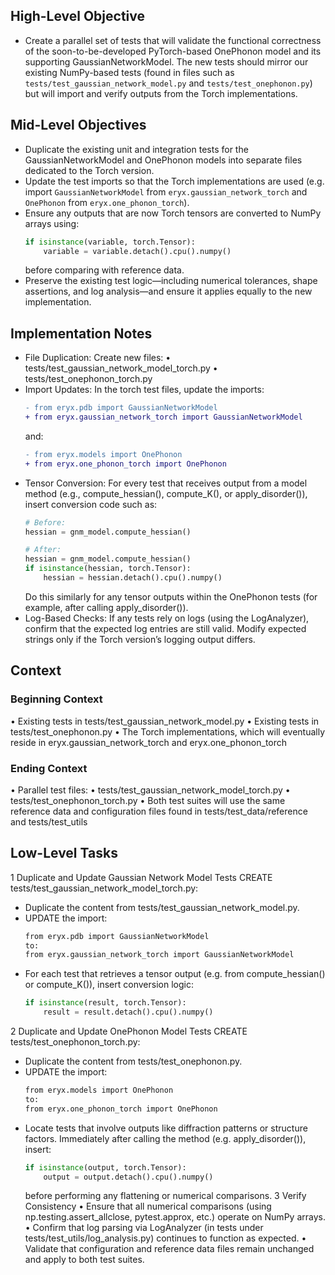 ## High-Level Objective
- Create a parallel set of tests that will validate the functional correctness of the soon-to-be-developed PyTorch-based OnePhonon model and its supporting GaussianNetworkModel. The new tests should mirror our existing NumPy-based tests (found in files such as `tests/test_gaussian_network_model.py` and `tests/test_onephonon.py`) but will import and verify outputs from the Torch implementations.
## Mid-Level Objectives
- Duplicate the existing unit and integration tests for the GaussianNetworkModel and OnePhonon models into separate files dedicated to the Torch version.
- Update the test imports so that the Torch implementations are used (e.g. import `GaussianNetworkModel` from `eryx.gaussian_network_torch` and `OnePhonon` from `eryx.one_phonon_torch`).
- Ensure any outputs that are now Torch tensors are converted to NumPy arrays using:
  ```python
  if isinstance(variable, torch.Tensor):
      variable = variable.detach().cpu().numpy()
  ```
  before comparing with reference data.
- Preserve the existing test logic—including numerical tolerances, shape assertions, and log analysis—and ensure it applies equally to the new implementation.
## Implementation Notes
- File Duplication:
  Create new files:
  • tests/test_gaussian_network_model_torch.py
  • tests/test_onephonon_torch.py
- Import Updates:
  In the torch test files, update the imports:
  ```diff
  - from eryx.pdb import GaussianNetworkModel
  + from eryx.gaussian_network_torch import GaussianNetworkModel
  ```
  and:
  ```diff
  - from eryx.models import OnePhonon
  + from eryx.one_phonon_torch import OnePhonon
  ```
- Tensor Conversion:
  For every test that receives output from a model method (e.g., compute_hessian(), compute_K(), or apply_disorder()), insert conversion code such as:
  ```python
  # Before:
  hessian = gnm_model.compute_hessian()
  
  # After:
  hessian = gnm_model.compute_hessian()
  if isinstance(hessian, torch.Tensor):
      hessian = hessian.detach().cpu().numpy()
  ```
  Do this similarly for any tensor outputs within the OnePhonon tests (for example, after calling apply_disorder()).
- Log-Based Checks:
  If any tests rely on logs (using the LogAnalyzer), confirm that the expected log entries are still valid. Modify expected strings only if the Torch version’s logging output differs.
## Context
### Beginning Context
• Existing tests in tests/test_gaussian_network_model.py
• Existing tests in tests/test_onephonon.py
• The Torch implementations, which will eventually reside in eryx.gaussian_network_torch and eryx.one_phonon_torch
### Ending Context
• Parallel test files:
  • tests/test_gaussian_network_model_torch.py
  • tests/test_onephonon_torch.py
• Both test suites will use the same reference data and configuration files found in tests/test_data/reference and tests/test_utils
## Low-Level Tasks
1 Duplicate and Update Gaussian Network Model Tests
  CREATE tests/test_gaussian_network_model_torch.py:
  - Duplicate the content from tests/test_gaussian_network_model.py.
  - UPDATE the import:
    ```diff
    from eryx.pdb import GaussianNetworkModel
    to:
    from eryx.gaussian_network_torch import GaussianNetworkModel
    ```
  - For each test that retrieves a tensor output (e.g. from compute_hessian() or compute_K()),
    insert conversion logic:
    ```python
    if isinstance(result, torch.Tensor):
        result = result.detach().cpu().numpy()
    ```
2 Duplicate and Update OnePhonon Model Tests
  CREATE tests/test_onephonon_torch.py:
  - Duplicate the content from tests/test_onephonon.py.
  - UPDATE the import:
    ```diff
    from eryx.models import OnePhonon
    to:
    from eryx.one_phonon_torch import OnePhonon
    ```
  - Locate tests that involve outputs like diffraction patterns or structure factors.
    Immediately after calling the method (e.g. apply_disorder()), insert:
    ```python
    if isinstance(output, torch.Tensor):
        output = output.detach().cpu().numpy()
    ```
    before performing any flattening or numerical comparisons.
3 Verify Consistency
  • Ensure that all numerical comparisons (using np.testing.assert_allclose, pytest.approx, etc.) operate on NumPy arrays.
  • Confirm that log parsing via LogAnalyzer (in tests under tests/test_utils/log_analysis.py) continues to function as expected.
  • Validate that configuration and reference data files remain unchanged and apply to both test suites.


